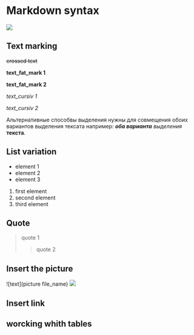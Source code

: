 # Markdown syntax
![](MD_logo.png)
## Text marking

~~crossed text~~

**text_fat_mark 1**

__text_fat_mark 2__

*text_cursiv 1*

_text_cursiv 2_

Альтернативные способвы выделения нужны для совмещения обоих вариантов выделения тексата например: _**оба варианта**_ *выделения* __текста__. 
## List variation
* element 1
* element 2
* element 3

1. first element
2. second element
3. third element

## Quote
> quote 1
>> quote 2

## Insert the picture
![text](picture file_name)
![](%23markdown_logo.jpg)

## Insert link

## worcking whith tables



[def]: MD_logo.png